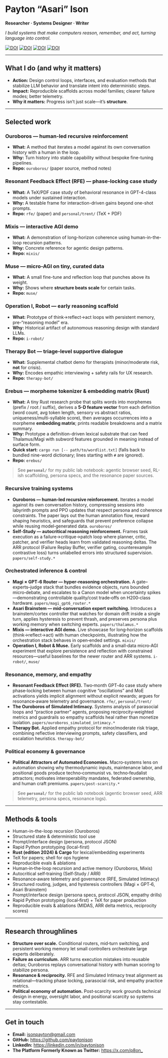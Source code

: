 # Payton “Asari” Ison

**Researcher · Systems Designer · Writer**

_I build systems that make computers reason, remember, and act, turning language into control._

[![DOI](https://zenodo.org/badge/DOI/10.5281/zenodo.17254818.svg)](https://doi.org/10.5281/zenodo.17254818)  [![DOI](https://zenodo.org/badge/DOI/10.5281/zenodo.17138445.svg)](https://doi.org/10.5281/zenodo.17138445)  [![DOI](https://zenodo.org/badge/DOI/10.5281/zenodo.17157330.svg)](https://doi.org/10.5281/zenodo.17157330)  [![DOI](https://zenodo.org/badge/DOI/10.5281/zenodo.17346405.svg)](https://doi.org/10.5281/zenodo.17346405)

---

## What I do (and why it matters)

- **Action:** Design control loops, interfaces, and evaluation methods that stabilize LLM behavior and translate intent into deterministic steps.  
- **Impact:** Reproducible scaffolds across model families; clearer failure modes; better telemetry.  
- **Why it matters:** Progress isn’t just scale—it’s **structure**.

---

## Selected work

### Ouroboros — human-led recursive reinforcement
- **What:** A method that iterates a model against its own conversation history with a human in the loop.  
- **Why:** Turn history into stable capability without bespoke fine-tuning pipelines.  
- **Repo:** `ouroboros/` (paper source, method notes)

### Resonant Feedback Effect (RFE) — phase-locking case study
- **What:** A TeX/PDF case study of behavioral resonance in GPT-4-class models under sustained interaction.  
- **Why:** A testable frame for interaction-driven gains beyond one-shot prompts.  
- **Repo:** `rfe/` (paper) and `personal/trent/` (TeX + PDF)

### Mixis — interactive AGI demo
- **What:** A demonstration of long-horizon coherence using human-in-the-loop recursion patterns.  
- **Why:** Concrete reference for agentic design patterns.  
- **Repo:** `mixis/`

### Muse — micro-AGI on tiny, curated data
- **What:** A small fine-tune and reflection loop that punches above its weight.  
- **Why:** Shows where **structure beats scale** for certain tasks.  
- **Repo:** `muse/`

### Operation I, Robot — early reasoning scaffold
- **What:** Prototype of think→reflect→act loops with persistent memory, pre-“reasoning model” era.  
- **Why:** Historical artifact of autonomous reasoning design with standard LLMs.  
- **Repo:** `i-robot/`

### Therapy Bot — triage-level supportive dialogue
- **What:** Supplemental chatbot demo for therapists (minor/moderate risk, **not** for crisis).  
- **Why:** Encodes empathic interviewing + safety rails for UX research.  
- **Repo:** `therapy-bot/`

### Erebus — morpheme tokenizer & embedding matrix (Rust)
- **What:** A tiny Rust research probe that splits words into morphemes (prefix / root / suffix), derives a **5-D feature vector** from each definition (word count, avg token length, sensory vs abstract ratios, uniqueness/multi-syllable score), then averages occurrences into a morpheme **embedding matrix**; prints readable breakdowns and a matrix summary.  
- **Why:** Prototype a definition-driven lexical substrate that can feed Thalamus/Magi with subword features grounded in meaning instead of surface form.  
- **Quick start:** `cargo run [-- path/to/wordlist.txt]` (falls back to bundled nine-word dictionary; lines starting with `#` are ignored).  
- **Repo:** `erebus/`

> See **`personal/`** for my public lab notebook: agentic browser seed, RL-ish scaffolding, persona specs, and the resonance paper sources.

### Recursive training systems
- **Ouroboros — human‑led recursive reinforcement.** Iterates a model against its own conversation history, compressing sessions into labyrinth prompts and PPO updates that respect persona and coherence constraints. The paper lays out the human annotation flow, reward shaping heuristics, and safeguards that prevent preference collapse while reusing model‑generated data. `ouroboros/`
- **Self‑Study — autocritical reasoning reinforcement.** Frames task execution as a failure→critique→patch loop where planner, critic, patcher, and verifier heads learn from validated reasoning deltas. The ARR protocol (Failure Replay Buffer, verifier gating, counterexample contrastive loss) turns unlabelled errors into structured supervision. `papers/self-study.*`

### Orchestrated inference & control
- **Magi × GPT‑6 Router — hyper‑reasoning orchestration.** A gate–experts–judge stack that bundles evidence objects, runs bounded micro‑debate, and escalates to a Canon model when uncertainty spikes—demonstrating controllable quality/cost trade‑offs on H200‑class hardware. `papers/magi_gpt6_router.*`
- **Asari Brainstem — mid‑conversation expert switching.** Introduces a brainstem/cortex controller that watches for domain drift inside a single turn, applies hysteresis to prevent thrash, and preserves persona plus working memory when switching experts. `papers/thalamus.*`
- **Mixis — interactive AGI demo.** Live showcase for long‑horizon scaffolds (think→reflect→act) with human checkpoints, illustrating how the orchestration stack behaves in open‑ended settings. `mixis/`
- **Operation I, Robot & Muse.** Early scaffolds and a small‑data micro‑AGI experiment that explore persistence and reflection with constrained resources—useful baselines for the newer router and ARR systems. `i-robot/`, `muse/`

### Resonance, memory, and empathy
- **Resonant Feedback Effect (RFE).** Two‑month GPT‑4o case study where phase‑locking between human cognitive “oscillations” and MoE activations yields implicit alignment without explicit rewards; argues for resonance‑aware telemetry and governance. `rfe/`, `personal/trent/`
- **The Ouroboros of Simulated Intimacy.** Systems analysis of parasocial loops and “practice partner” agents, proposing reciprocity‑weighted metrics and guardrails so empathy scaffolds heal rather than monetize isolation. `papers/ouroboros_simulated_intimacy.*`
- **Therapy Bot.** Applied empathy protocol for minor/moderate risk triage, combining reflective interviewing prompts, safety classifiers, and escalation heuristics. `therapy-bot/`

### Political economy & governance
- **Political Attractors of Automated Economies.** Macro‑systems lens on automation showing why thermodynamic inputs, maintenance labor, and positional goods produce techno‑communist vs. techno‑feudalist attractors; motivates interoperability mandates, federated ownership, and human craft premiums. `papers/post-scarcity.*`

> See **`personal/`** for the public lab notebook (agentic browser seed, ARR telemetry, persona specs, resonance logs).

---

## Methods & tools

- Human-in-the-loop recursion (Ouroboros)
- Structured state & deterministic tool use
- Prompt/interface design (persona, protocol JSON)
- Rapid Python prototyping (local-first)
- **Rust (edition 2024) & Cargo** for lexical/embedding experiments
- TeX for papers; shell for ops hygiene
- Reproducible evals & ablations
- Human‑in‑the‑loop recursion and active memory (Ouroboros, Mixis)
- Autocritical self‑training (Self‑Study / ARR)
- Resonance‑aware telemetry and governance (RFE, Simulated Intimacy)
- Structured routing, judges, and hysteresis controllers (Magi × GPT‑6, Asari Brainstem)
- Prompt/interface design (persona specs, protocol JSON, empathy drills)
- Rapid Python prototyping (local‑first) + TeX for paper production
- Reproducible evals & ablations (MIDAS, ARR delta metrics, reciprocity scores)

---

## Research throughlines

- **Structure over scale.** Conditional routers, mid‑turn switching, and persistent working memory let small controllers orchestrate large experts deliberately.
- **Failure as curriculum.** ARR turns execution mistakes into reusable deltas; Ouroboros replays conversational history with human scoring to stabilize persona.
- **Resonance & reciprocity.** RFE and Simulated Intimacy treat alignment as relational—tracking phase locking, parasocial risk, and empathy practice metrics.
- **Political economy of automation.** Post‑scarcity work grounds technical design in energy, oversight labor, and positional scarcity so systems stay contestable.

---

## Get in touch

- **Email:** <isonpayton@gmail.com>  
- **GitHub:** <https://github.com/paytonison>  
- **LinkedIn:** <https://linkedin.com/in/paytonison>  
- **The Platform Formerly Known as Twitter:** <https://x.com/p8on_>

